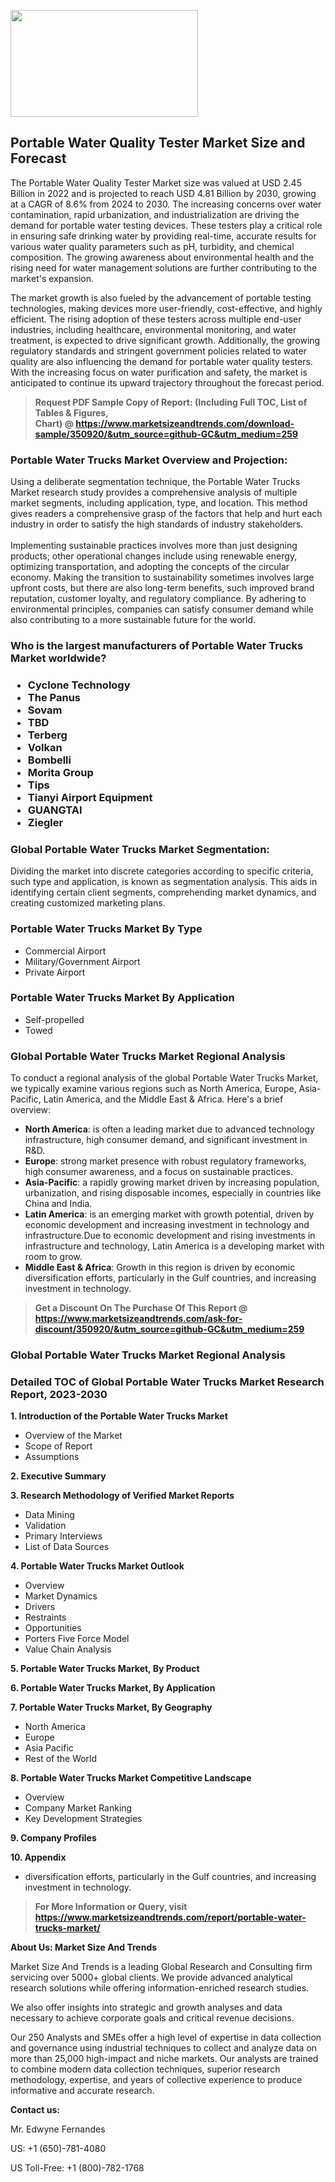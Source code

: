 <p><img class="alignnone size-medium wp-image-20088" src="https://ffe5etoiles.com/wp-content/uploads/2024/12/MST1-300x171.png" alt="" width="300" height="171" /></p><h2>Portable Water Quality Tester Market Size and Forecast</h2><p>The Portable Water Quality Tester Market size was valued at USD 2.45 Billion in 2022 and is projected to reach USD 4.81 Billion by 2030, growing at a CAGR of 8.6% from 2024 to 2030. The increasing concerns over water contamination, rapid urbanization, and industrialization are driving the demand for portable water testing devices. These testers play a critical role in ensuring safe drinking water by providing real-time, accurate results for various water quality parameters such as pH, turbidity, and chemical composition. The growing awareness about environmental health and the rising need for water management solutions are further contributing to the market's expansion.</p><p>The market growth is also fueled by the advancement of portable testing technologies, making devices more user-friendly, cost-effective, and highly efficient. The rising adoption of these testers across multiple end-user industries, including healthcare, environmental monitoring, and water treatment, is expected to drive significant growth. Additionally, the growing regulatory standards and stringent government policies related to water quality are also influencing the demand for portable water quality testers. With the increasing focus on water purification and safety, the market is anticipated to continue its upward trajectory throughout the forecast period.</p></p><blockquote id="" class=""><strong>Request PDF Sample Copy of Report: (Including Full TOC, List of Tables &amp; Figures, Chart)&nbsp;@&nbsp;<strong><a href="https://www.marketsizeandtrends.com/download-sample/350920/&utm_source=github-GC&utm_medium=259" target="_blank">https://www.marketsizeandtrends.com/download-sample/350920/&utm_source=github-GC&utm_medium=259</a></strong></strong></blockquote><h3 id="" class="">Portable Water Trucks Market&nbsp;Overview and Projection:</h3><p id="" class="">Using a deliberate segmentation technique, the Portable Water Trucks Market research study provides a comprehensive analysis of multiple market segments, including application, type, and location. This method gives readers a comprehensive grasp of the factors that help and hurt each industry in order to satisfy the high standards of industry stakeholders. <br /> <br />Implementing sustainable practices involves more than just designing products; other operational changes include using renewable energy, optimizing transportation, and adopting the concepts of the circular economy. Making the transition to sustainability sometimes involves large upfront costs, but there are also long-term benefits, such improved brand reputation, customer loyalty, and regulatory compliance. By adhering to environmental principles, companies can satisfy consumer demand while also contributing to a more sustainable future for the world.</p><h3 id="" class="">Who is the largest manufacturers of&nbsp;Portable Water Trucks Market worldwide?</h3><h3 class=""><p><ul><li>Cyclone Technology </li><li> The Panus </li><li> Sovam </li><li> TBD </li><li> Terberg </li><li> Volkan </li><li> Bombelli </li><li> Morita Group </li><li> Tips </li><li> Tianyi Airport Equipment </li><li> GUANGTAI </li><li> Ziegler</li></ul></p></h3><h3 id="" class="">Global&nbsp;Portable Water Trucks Market Segmentation:</h3><p id="" class="">Dividing the market into discrete categories according to specific criteria, such type and application, is known as segmentation analysis. This aids in identifying certain client segments, comprehending market dynamics, and creating customized marketing plans.</p><h3 id="" class="">Portable Water Trucks Market&nbsp;By Type</h3><p><p><ul><li>Commercial Airport</li><li> Military/Government Airport</li><li> Private Airport</p></li></ul></p></p><h3 id="" class="">Portable Water Trucks Market&nbsp;By Application</h3><p class=""><p><ul><li>Self-propelled</li><li> Towed</li></ul></p></p><h3 id="" class="">Global Portable Water Trucks Market Regional Analysis</h3><p id="" class="">To conduct a regional analysis of the global Portable Water Trucks Market, we typically examine various regions such as North America, Europe, Asia-Pacific, Latin America, and the Middle East &amp; Africa. Here's a brief overview:</p><ul><li><strong>North America</strong>: is often a leading market due to advanced technology infrastructure, high consumer demand, and significant investment in R&amp;D.</li><li><strong>Europe</strong>: strong market presence with robust regulatory frameworks, high consumer awareness, and a focus on sustainable practices.</li><li><strong>Asia-Pacific</strong>: a rapidly growing market driven by increasing population, urbanization, and rising disposable incomes, especially in countries like China and India.</li><li><strong>Latin America</strong>: is an emerging market with growth potential, driven by economic development and increasing investment in technology and infrastructure.Due to economic development and rising investments in infrastructure and technology, Latin America is a developing market with room to grow.</li><li><strong>Middle East &amp; Africa</strong>: Growth in this region is driven by economic diversification efforts, particularly in the Gulf countries, and increasing investment in technology.</li></ul><blockquote id="" class=""><strong>Get a Discount On The Purchase Of This Report @ <strong><a href="https://www.marketsizeandtrends.com/ask-for-discount/350920/&utm_source=github-GC&utm_medium=259" target="_blank">https://www.marketsizeandtrends.com/ask-for-discount/350920/&utm_source=github-GC&utm_medium=259</a></strong></strong></blockquote><h3 id="" class="">Global Portable Water Trucks Market Regional Analysis</h3><h3 id="" class="">Detailed TOC of Global Portable Water Trucks Market Research Report, 2023-2030</h3><p id="" class=""><strong>1. Introduction of the Portable Water Trucks Market</strong></p><ul><li>Overview of the Market</li><li>Scope of Report</li><li>Assumptions</li></ul><p id="" class=""><strong>2. Executive Summary</strong></p><p id="" class=""><strong>3. Research Methodology of Verified Market Reports</strong></p><ul><li>Data Mining</li><li>Validation</li><li>Primary Interviews</li><li>List of Data Sources</li></ul><p id="" class=""><strong>4. Portable Water Trucks Market Outlook</strong></p><ul><li>Overview</li><li>Market Dynamics</li><li>Drivers</li><li>Restraints</li><li>Opportunities</li><li>Porters Five Force Model</li><li>Value Chain Analysis</li></ul><p id="" class=""><strong>5. Portable Water Trucks Market, By Product</strong></p><p id="" class=""><strong>6. Portable Water Trucks Market, By Application</strong></p><p id="" class=""><strong>7. Portable Water Trucks Market, By Geography</strong></p><ul><li>North America</li><li>Europe</li><li>Asia Pacific</li><li>Rest of the World</li></ul><p id="" class=""><strong>8. Portable Water Trucks Market Competitive Landscape</strong></p><ul><li>Overview</li><li>Company Market Ranking</li><li>Key Development Strategies</li></ul><p id="" class=""><strong>9. Company Profiles</strong></p><p id="" class=""><strong>10. Appendix</strong></p><ul><li>diversification efforts, particularly in the Gulf countries, and increasing investment in technology.</li></ul><blockquote id="" class=""><strong>For More Information or Query, visit <strong><strong><a href="https://www.marketsizeandtrends.com/report/portable-water-trucks-market/" target="_blank">https://www.marketsizeandtrends.com/report/portable-water-trucks-market/</a></strong></strong></strong></blockquote><p id="" class=""><strong>About Us: Market Size And Trends</strong></p><p id="" class="">Market Size And Trends is a leading Global Research and Consulting firm servicing over 5000+ global clients. We provide advanced analytical research solutions while offering information-enriched research studies.</p><p id="" class="">We also offer insights into strategic and growth analyses and data necessary to achieve corporate goals and critical revenue decisions.</p><p id="" class="">Our 250 Analysts and SMEs offer a high level of expertise in data collection and governance using industrial techniques to collect and analyze data on more than 25,000 high-impact and niche markets. Our analysts are trained to combine modern data collection techniques, superior research methodology, expertise, and years of collective experience to produce informative and accurate research.</p><p id="" class=""><strong>Contact us:</strong></p><p id="" class="">Mr. Edwyne Fernandes</p><p id="" class="">US: +1 (650)-781-4080</p><p id="" class="">US Toll-Free: +1 (800)-782-1768</p>
